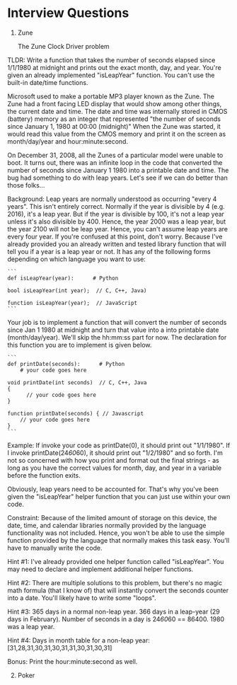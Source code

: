 # Interview Questions

1. Zune
    
    The Zune Clock Driver problem

TLDR: Write a function that takes the number of seconds elapsed since 1/1/1980 at midnight and prints out the exact month, day, and year. You're given an already implemented "isLeapYear" function. You can't use the built-in date/time functions.

Microsoft used to make a portable MP3 player known as the Zune.  The Zune had a front facing LED display that would show among other things, the current date and time. The date and time was internally stored in CMOS (battery) memory as an integer that represented "the number of seconds since January 1, 1980 at 00:00 (midnight)"  When the Zune was started, it would read this value from the CMOS memory and print it on the screen as month/day/year and hour:minute:second.

On December 31, 2008, all the Zunes of a particular model were unable to boot. It turns out, there was an infinite loop in the code that converted the number of seconds since January 1 1980 into a printable date and time.  The bug had something to do with leap years.  Let's see if we can do better than those folks...

Background: Leap years are normally understood as occurring "every 4 years".  This isn't entirely correct. Normally if the year is divisible by 4 (e.g. 2016), it's a leap year.  But if the year is divisible by 100, it's not a leap year unless it's also divisible by 400.  Hence, the year 2000 was a leap year, but the year 2100 will not be leap year.  Hence, you can't assume leap years are every four year.  If you're confused at this point, don't worry. Because I've already provided you an already written and tested library function that will tell you if a year is a leap year or not.  It has any of the following forms depending on which language you want to use:

    ```
    def isLeapYear(year):      # Python

    bool isLeapYear(int year);  // C, C++, Java)

    function isLeapYear(year);  // JavaScript
    ```

Your job is to implement a function that will convert the number of seconds since Jan 1 1980 at midnight and turn that value into a into printable date (month/day/year).  We'll skip the hh:mm:ss part for now.  The declaration for this function you are to implement is given below.

    ```
    def printDate(seconds):      # Python
        # your code goes here

    void printDate(int seconds)  // C, C++, Java
    {
          // your code goes here
    }

    function printDate(seconds) { // Javascript
        // your code goes here
    }
    ```

Example: If invoke your code as printDate(0), it should print out "1/1/1980".  If I invoke printDate(24*60*60), it should print out "1/2/1980" and so forth. I'm not so concerned with how you print and format out the final strings - as long as you have the correct values for month, day, and year in a variable before the function exits.

Obviously, leap years need to be accounted for. That's why you've been given the "isLeapYear" helper function that you can just use within your own code.

Constraint: Because of the limited amount of storage on this device, the date, time, and calendar libraries normally provided by the language functionality was not included. Hence, you won't be able to use the simple function provided by the language that normally makes this task easy.  You'll have to manually write the code.

Hint #1: I've already provided one helper function called "isLeapYear".  You may need to declare and implement additional helper functions.

Hint #2: There are multiple solutions to this problem, but there's no magic math formula (that I know of) that will instantly convert the seconds counter into a date. You'll likely have to write some "loops".

Hint #3: 365 days in a normal non-leap year. 366 days in a leap-year (29 days in February). Number of seconds in a day is 24*60*60 == 86400.  1980 was a leap year.

Hint #4: Days in month table for a non-leap year:  [31,28,31,30,31,30,31,31,30,31,30,31]

Bonus: Print the hour:minute:second as well.



2. Poker